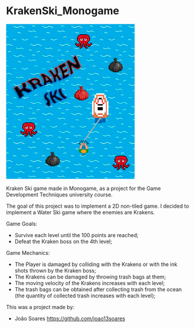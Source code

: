 # KrakenSki_Monogame

<img src = "https://github.com/joao13soares/KrakenSki_Monogame/blob/main/KrakenSki/Content/backgrounds/splashScreen.png" width = "350">

Kraken Ski game made in Monogame, as a project for the Game Development Techniques university course.

The goal of this project was to implement a 2D non-tiled game.
I decided to implement a Water Ski game where the enemies are Krakens.

Game Goals:
- Survive each level until the 100 points are reached;
- Defeat the Kraken boss on the 4th level;

Game Mechanics:
- The Player is damaged by colliding with the Krakens or with the ink shots thrown by the Kraken boss;
- The Krakens can be damaged by throwing trash bags at them;
- The moving velocity of the Krakens increases with each level;
- The trash bags can be obtained after collecting trash from the ocean (the quantity of collected trash increases with each level);

This was a project made by:
- João Soares https://github.com/joao13soares

